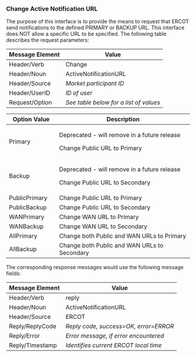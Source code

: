 ### Change Active Notification URL

The purpose of this interface is to provide the means to request that
ERCOT send notifications to the defined PRIMARY or BACKUP URL. This
interface does NOT allow a specific URL to be specified. The following
table describes the request parameters:

| <span class="mark">Message Element</span> | <span class="mark">Value</span>        |
|-------------------------------------------|----------------------------------------|
| Header/Verb                               | Change                                 |
| Header/Noun                               | ActiveNotificationURL                  |
| Header/Source                             | *Market participant ID*                |
| Header/UserID                             | *ID of user*                           |
| Request/Option                            | *See table below for a list of values* |

<table>
<colgroup>
<col style="width: 27%" />
<col style="width: 72%" />
</colgroup>
<thead>
<tr class="header">
<th>Option Value</th>
<th>Description</th>
</tr>
</thead>
<tbody>
<tr class="odd">
<td>Primary</td>
<td><p>Deprecated - will remove in a future release</p>
<p>Change Public URL to Primary</p></td>
</tr>
<tr class="even">
<td>Backup</td>
<td><p>Deprecated - will remove in a future release</p>
<p>Change Public URL to Secondary</p></td>
</tr>
<tr class="odd">
<td>PublicPrimary</td>
<td>Change Public URL to Primary</td>
</tr>
<tr class="even">
<td>PublicBackup</td>
<td>Change Public URL to Secondary</td>
</tr>
<tr class="odd">
<td>WANPrimary</td>
<td>Change WAN URL to Primary</td>
</tr>
<tr class="even">
<td>WANBackup</td>
<td>Change WAN URL to Secondary</td>
</tr>
<tr class="odd">
<td>AllPrimary</td>
<td>Change both Public and WAN URLs to Primary</td>
</tr>
<tr class="even">
<td>AllBackup</td>
<td>Change both Public and WAN URLs to Secondary</td>
</tr>
</tbody>
</table>

The corresponding response messages would use the following message
fields:

| <span class="mark">Message Element</span> | <span class="mark">Value</span>       |
|-------------------------------------------|---------------------------------------|
| Header/Verb                               | reply                                 |
| Header/Noun                               | ActiveNotificationURL                 |
| Header/Source                             | ERCOT                                 |
| Reply/ReplyCode                           | *Reply code, success=OK, error=ERROR* |
| Reply/Error                               | *Error message, if error encountered* |
| Reply/Timestamp                           | *Identifies current ERCOT local time* |

